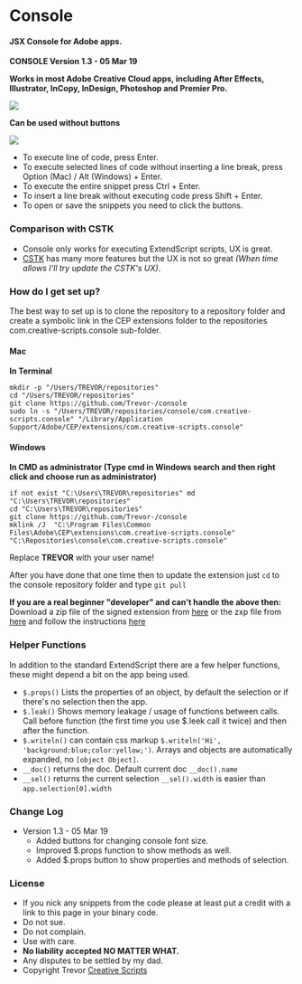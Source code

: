 # Console #
#### JSX Console for Adobe apps. ####
__CONSOLE Version 1.3 - 05 Mar 19__

__Works in most Adobe Creative Cloud apps, including After Effects, Illustrator, InCopy, InDesign, Photoshop and Premier Pro.__

![][console]

__Can be used without buttons__

![][consoleSmall]

* To execute line of code, press Enter.
* To execute selected lines of code without inserting a line break, press Option (Mac) / Alt (Windows) + Enter.
* To execute the entire snippet press Ctrl + Enter.
* To insert a line break without executing code press Shift + Enter.
* To open or save the snippets you need to click the buttons.

### Comparison with CSTK ###

* Console only works for executing ExtendScript scripts, UX is great.
* [CSTK](https://github.com/Trevor-/CSTK) has many more features but the UX is not so great _(When time allows I'll try update the CSTK's UX)_.

### How do I get set up? ###

The best way to set up is to clone the repository to a repository folder and create a symbolic link in the CEP extensions folder to the repositories com.creative-scripts.console sub-folder.

#### Mac ####
**In Terminal**
```Shell
mkdir -p "/Users/TREVOR/repositories"
cd "/Users/TREVOR/repositories"
git clone https://github.com/Trevor-/console
sudo ln -s "/Users/TREVOR/repositories/console/com.creative-scripts.console" "/Library/Application Support/Adobe/CEP/extensions/com.creative-scripts.console"
```

#### Windows ####
**In CMD as administrator (Type cmd in Windows search and then right click and choose run as administrator)**
```
if not exist "C:\Users\TREVOR\repositories" md "C:\Users\TREVOR\repositories"
cd "C:\Users\TREVOR\repositories"
git clone https://github.com/Trevor-/console
mklink /J  "C:\Program Files\Common Files\Adobe\CEP\extensions\com.creative-scripts.console"  "C:\Repositories\console\com.creative-scripts.console"
```

Replace **TREVOR** with your user name!

After you have done that one time then to update the extension just `cd` to the console repository folder and type `git pull`

**If you are a real beginner "developer" and can't handle the above then:**
Download a zip file of the signed extension from [here](https://github.com/Trevor-/console/raw/master/com.creative-scripts.console.zip) or the zxp file from [here](https://github.com/Trevor-/console/raw/master/com.creative-scripts.console.zxp) and follow the instructions [here](http://creative-scripts.com/where-to-plonk-my-extensions/)

### Helper Functions ###

In addition to the standard ExtendScript there are a few helper functions, these might depend a bit on the app being used.
* `$.props()` Lists the properties of an object, by default the selection or if there's no selection then the app.
* `$.leak()` Shows memory leakage / usage of functions between calls. Call before function (the first time you use $.leek call it twice) and then after the function.
* `$.writeln()` can contain css markup `$.writeln('Hi', 'background:blue;color:yellow;')`. Arrays and objects are automatically expanded, no `[object Object]`.
* `__doc()` returns the doc. Default current doc `__doc().name`
* `__sel()` returns the current selection `__sel().width` is easier than `app.selection[0].width`

### Change Log ###

* Version 1.3 - 05 Mar 19
    * Added buttons for changing console font size.
    * Improved $.props function to show methods as well.
    * Added $.props button to show properties and methods of selection.

### License ###

* If you nick any snippets from the code please at least put a credit with a link to this page in your binary code.
* Do not sue.
* Do not complain.
* Use with care.
* **No liability accepted NO MATTER WHAT.**
* Any disputes to be settled by my dad.
* Copyright Trevor [Creative Scripts](https://creative-scripts.com)


[console]: ./Images/console_v1_3.png
[consoleSmall]: ./Images/console_no_buttons.png